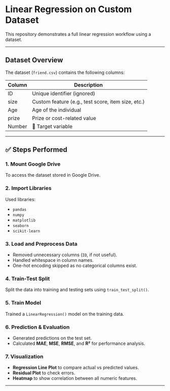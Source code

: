 #  Linear Regression on Custom Dataset

This repository demonstrates a full linear regression workflow using a dataset.

---

##  Dataset Overview

The dataset (`friend.csv`) contains the following columns:

| Column | Description                               |
|--------|-------------------------------------------|
| ID     | Unique identifier (ignored)               |
| size   | Custom feature (e.g., test score, item size, etc.) |
| Age    | Age of the individual                     |
| prize  | Prize or cost-related value               |
| Number | 🎯 Target variable                         |

---

## ✅ Steps Performed

### 1. Mount Google Drive  
To access the dataset stored in Google Drive.

### 2. Import Libraries  
Used libraries:
- `pandas`
- `numpy`
- `matplotlib`
- `seaborn`
- `scikit-learn`

### 3. Load and Preprocess Data  
- Removed unnecessary columns (`ID`, if not useful).  
- Handled whitespace in column names.  
- One-hot encoding skipped as no categorical columns exist.

### 4. Train-Test Split  
Split the data into training and testing sets using `train_test_split()`.

### 5. Train Model  
Trained a `LinearRegression()` model on the training data.

### 6. Prediction & Evaluation  
- Generated predictions on the test set.  
- Calculated **MAE**, **MSE**, **RMSE**, and **R²** for performance analysis.

### 7. Visualization  
-  **Regression Line Plot** to compare actual vs predicted values.  
-  **Residual Plot** to check errors.  
-  **Heatmap** to show correlation between all numeric features.

---
